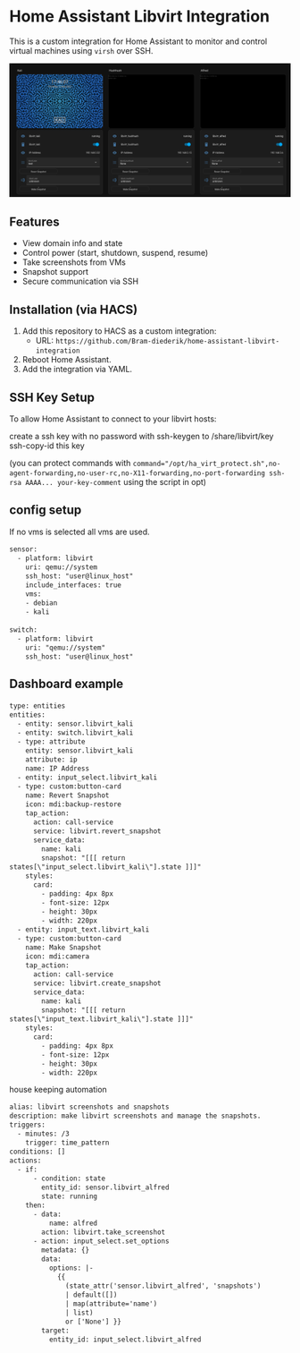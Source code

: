 # Home Assistant Libvirt Integration

This is a custom integration for Home Assistant to monitor and control virtual machines using `virsh` over SSH.

![Screenshot of dashboard](images/libvirt.png)

## Features

- View domain info and state
- Control power (start, shutdown, suspend, resume)
- Take screenshots from VMs
- Snapshot support
- Secure communication via SSH

## Installation (via HACS)

1. Add this repository to HACS as a custom integration:
   - URL: `https://github.com/Bram-diederik/home-assistant-libvirt-integration`
2. Reboot Home Assistant.
3. Add the integration via YAML.

## SSH Key Setup

To allow Home Assistant to connect to your libvirt hosts:

create a ssh key with no password with ssh-keygen to /share/libvirt/key
ssh-copy-id this key

(you can protect commands with `command="/opt/ha_virt_protect.sh",no-agent-forwarding,no-user-rc,no-X11-forwarding,no-port-forwarding ssh-rsa AAAA... your-key-comment` using the script in opt)

## config setup

If no vms is selected all vms are used.
```
sensor:
  - platform: libvirt
    uri: qemu://system
    ssh_host: "user@linux_host"
    include_interfaces: true
    vms:
    - debian
    - kali

switch:
  - platform: libvirt
    uri: "qemu://system"
    ssh_host: "user@linux_host"
```


## Dashboard example

```
type: entities
entities:
  - entity: sensor.libvirt_kali
  - entity: switch.libvirt_kali
  - type: attribute
    entity: sensor.libvirt_kali
    attribute: ip
    name: IP Address
  - entity: input_select.libvirt_kali
  - type: custom:button-card
    name: Revert Snapshot
    icon: mdi:backup-restore
    tap_action:
      action: call-service
      service: libvirt.revert_snapshot
      service_data:
        name: kali
        snapshot: "[[[ return states[\"input_select.libvirt_kali\"].state ]]]"
    styles:
      card:
        - padding: 4px 8px
        - font-size: 12px
        - height: 30px
        - width: 220px
  - entity: input_text.libvirt_kali
  - type: custom:button-card
    name: Make Snapshot
    icon: mdi:camera
    tap_action:
      action: call-service
      service: libvirt.create_snapshot
      service_data:
        name: kali
        snapshot: "[[[ return states[\"input_text.libvirt_kali\"].state ]]]"
    styles:
      card:
        - padding: 4px 8px
        - font-size: 12px
        - height: 30px
        - width: 220px
```

house keeping automation
```
alias: libvirt screenshots and snapshots
description: make libvirt screenshots and manage the snapshots.
triggers:
  - minutes: /3
    trigger: time_pattern
conditions: []
actions:
  - if:
      - condition: state
        entity_id: sensor.libvirt_alfred
        state: running
    then:
      - data:
          name: alfred
        action: libvirt.take_screenshot
      - action: input_select.set_options
        metadata: {}
        data:
          options: |-
            {{
              (state_attr('sensor.libvirt_alfred', 'snapshots') 
              | default([]) 
              | map(attribute='name') 
              | list)
              or ['None'] }}
        target:
          entity_id: input_select.libvirt_alfred
```
